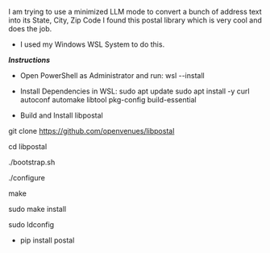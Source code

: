I am trying to use a minimized LLM mode to convert a bunch of address text into its State, City, Zip Code
I found this postal library which is very cool and does the job.

- I used my Windows WSL System to do this.
  
***Instructions***

- Open PowerShell as Administrator and run:
wsl --install

- Install Dependencies in WSL:
sudo apt update
sudo apt install -y curl autoconf automake libtool pkg-config build-essential

- Build and Install libpostal
  
git clone https://github.com/openvenues/libpostal

cd libpostal

./bootstrap.sh

./configure

make

sudo make install

sudo ldconfig


- pip install postal


  

